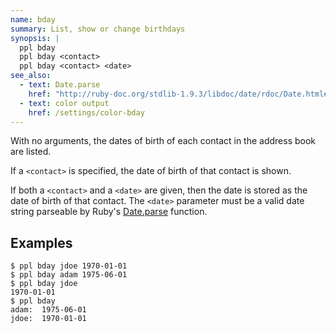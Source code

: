 ```yaml
---
name: bday
summary: List, show or change birthdays
synopsis: |
  ppl bday
  ppl bday <contact>
  ppl bday <contact> <date>
see_also:
  - text: Date.parse
    href: "http://ruby-doc.org/stdlib-1.9.3/libdoc/date/rdoc/Date.html#method-c-parse"
  - text: color output
    href: /settings/color-bday
---
```


With no arguments, the dates of birth of each contact in the address book are
listed.

If a `<contact>` is specified, the date of birth of that contact is shown.

If both a `<contact>` and a `<date>` are given, then the date is stored as the
date of birth of that contact. The `<date>` parameter must be a valid date
string parseable by Ruby's
[Date.parse](http://ruby-doc.org/stdlib-1.9.3/libdoc/date/rdoc/Date.html\#method-c-parse)
function.

## Examples

    $ ppl bday jdoe 1970-01-01
    $ ppl bday adam 1975-06-01
    $ ppl bday jdoe
    1970-01-01
    $ ppl bday
    adam:  1975-06-01
    jdoe:  1970-01-01

